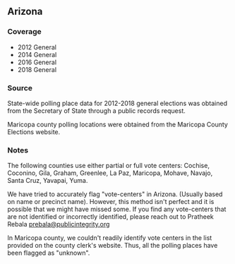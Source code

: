 ## Arizona

### Coverage

- 2012 General
- 2014 General
- 2016 General
- 2018 General

### Source

State-wide polling place data for 2012-2018 general elections was obtained from the Secretary of State through a public records request.

Maricopa county polling locations were obtained from the Maricopa County Elections website.

### Notes

The following counties use either partial or full vote centers: Cochise, Coconino, Gila, Graham, Greenlee, La Paz, Maricopa, Mohave, Navajo, Santa Cruz, Yavapai, Yuma.

We have tried to accurately flag "vote-centers" in Arizona. (Usually based on name or precinct name). However, this method isn't perfect and it is possible that we might have missed some. If you find any vote-centers that are not identified or incorrectly identified, please reach out to Pratheek Rebala <prebala@publicintegrity.org>

In Maricopa county, we couldn't readily identify vote centers in the list provided on the county clerk's website. Thus, all the polling places have been flagged as "unknown".
